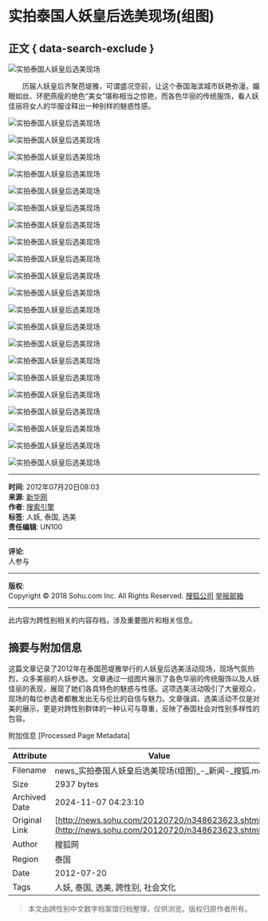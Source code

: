 # 实拍泰国人妖皇后选美现场(组图)

## 正文 { data-search-exclude }


![实拍泰国人妖皇后选美现场](https://photocdn.sohu.com/20120720/Img348623624.jpg)

　　历届人妖皇后齐聚芭堤雅，可谓盛况空前，让这个泰国海滨城市妖艳弥漫。媚眼如丝、环肥燕瘦的绝色“美女”堪称相当之惊艳，而各色华丽的传统服饰，看人妖佳丽将女人的华服诠释出一种别样的魅惑性感。

![实拍泰国人妖皇后选美现场](https://photocdn.sohu.com/20120720/Img348623625.jpg)

![实拍泰国人妖皇后选美现场](https://photocdn.sohu.com/20120720/Img348623626.jpg)

![实拍泰国人妖皇后选美现场](https://photocdn.sohu.com/20120720/Img348623627.jpg)

![实拍泰国人妖皇后选美现场](https://photocdn.sohu.com/20120720/Img348623628.jpg)

![实拍泰国人妖皇后选美现场](https://photocdn.sohu.com/20120720/Img348623629.jpg)

![实拍泰国人妖皇后选美现场](https://photocdn.sohu.com/20120720/Img348623630.jpg)

![实拍泰国人妖皇后选美现场](https://photocdn.sohu.com/20120720/Img348623631.jpg)

![实拍泰国人妖皇后选美现场](https://photocdn.sohu.com/20120720/Img348623632.jpg)

![实拍泰国人妖皇后选美现场](https://photocdn.sohu.com/20120720/Img348623633.jpg)

![实拍泰国人妖皇后选美现场](https://photocdn.sohu.com/20120720/Img348623634.jpg)

![实拍泰国人妖皇后选美现场](https://photocdn.sohu.com/20120720/Img348623635.jpg)

![实拍泰国人妖皇后选美现场](https://photocdn.sohu.com/20120720/Img348623636.jpg)

![实拍泰国人妖皇后选美现场](https://photocdn.sohu.com/20120720/Img348623637.jpg)

![实拍泰国人妖皇后选美现场](https://photocdn.sohu.com/20120720/Img348623638.jpg)

![实拍泰国人妖皇后选美现场](https://photocdn.sohu.com/20120720/Img348623639.jpg)

![实拍泰国人妖皇后选美现场](https://photocdn.sohu.com/20120720/Img348623640.jpg)

![实拍泰国人妖皇后选美现场](https://photocdn.sohu.com/20120720/Img348623641.jpg)

![实拍泰国人妖皇后选美现场](https://photocdn.sohu.com/20120720/Img348623642.jpg)

![实拍泰国人妖皇后选美现场](https://photocdn.sohu.com/20120720/Img348623643.jpg)

![实拍泰国人妖皇后选美现场](https://photocdn.sohu.com/20120720/Img348623644.jpg)

![实拍泰国人妖皇后选美现场](https://photocdn.sohu.com/20120720/Img348623645.jpg)

---

**时间**: 2012年07月20日08:03  
**来源**: [新华网](https://news.xinhuanet.com/world/2012-07/20/c_123437129.htm)  
**作者**: [搜索引擎](http://www.sohu.com)  
**标签**: 人妖, 泰国, 选美  
**责任编辑**: UN100  

---

**评论**:  
人参与

---

**版权**:  
Copyright © 2018 Sohu.com Inc. All Rights Reserved. [搜狐公司](https://corp.sohu.com/s2007/copyright/)  [举报邮箱](mailto:jubao@contact.sohu.com)  

--- 

此内容为跨性别相关的内容存档，涉及重要图片和相关信息。

## 摘要与附加信息

<!-- tcd_abstract -->
这篇文章记录了2012年在泰国芭堤雅举行的人妖皇后选美活动现场，现场气氛热烈，众多美丽的人妖参选。文章通过一组图片展示了各色华丽的传统服饰以及人妖佳丽的表现，展现了她们各具特色的魅惑与性感。这项选美活动吸引了大量观众，现场的每位参选者都散发出无与伦比的自信与魅力。文章强调，选美活动不仅是对美的展示，更是对跨性别群体的一种认可与尊重，反映了泰国社会对性别多样性的包容。
<!-- tcd_abstract_end -->

附加信息 [Processed Page Metadata]

| Attribute       | Value                                  |
|-----------------|----------------------------------------|
| Filename        | news_实拍泰国人妖皇后选美现场(组图)_-_新闻-_搜狐.md                             |
| Size            | 2937 bytes                           |
| Archived Date   | 2024-11-07 04:23:10                             |
| Original Link   | [http://news.sohu.com/20120720/n348623623.shtml](http://news.sohu.com/20120720/n348623623.shtml)                       |
| Author          | 搜狐网                               |
| Region          | 泰国                               |
| Date            | 2012-07-20                                 |
| Tags            | 人妖, 泰国, 选美, 跨性别, 社会文化                                 |
>
> 本文由跨性别中文数字档案馆归档整理，仅供浏览。版权归原作者所有。
>
